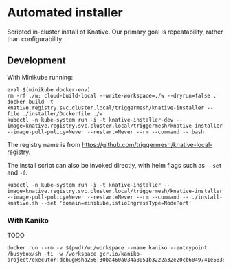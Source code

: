 
# Automated installer

Scripted in-cluster install of Knative.
Our primary goal is repeatability,
rather than configurability.

## Development

With Minikube running:

```
eval $(minikube docker-env)
rm -rf ./w; cloud-build-local --write-workspace=./w --dryrun=false .
docker build -t knative.registry.svc.cluster.local/triggermesh/knative-installer --file ./installer/Dockerfile ./w
kubectl -n kube-system run -i -t knative-installer-dev --image=knative.registry.svc.cluster.local/triggermesh/knative-installer --image-pull-policy=Never --restart=Never --rm --command -- bash
```

The registry name is from https://github.com/triggermesh/knative-local-registry.

The install script can also be invoked directly,
with helm flags such as `--set` and `-f`:

```
kubectl -n kube-system run -i -t knative-installer --image=knative.registry.svc.cluster.local/triggermesh/knative-installer --image-pull-policy=Never --restart=Never --rm --command -- ./install-knative.sh --set 'domain=minikube,istioIngressType=NodePort'
```

### With Kaniko

TODO

```
docker run --rm -v $(pwd)/w:/workspace --name kaniko --entrypoint /busybox/sh -ti -w /workspace gcr.io/kaniko-project/executor:debug@sha256:30ba460a034a8051b3222a32e20cb6049741e58384e3adf8c8987c004e2f2ab9
```
